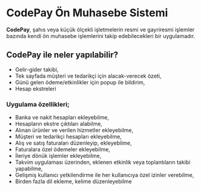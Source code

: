 # CodePay Ön Muhasebe Sistemi


**CodePay**, şahıs veya küçük ölçekli işletmelerin resmi ve gayriresmi işlemler bazında kendi ön muhasebe işlemlerini takip edebilecekleri bir uygulamadır.

## CodePay ile neler yapılabilir?

* Gelir-gider takibi,
* Tek sayfada müşteri ve tedarikçi için alacak-verecek özeti,
* Günü gelen ödeme/etkinlikler için popup ile bildirim,
* Hesap ekstreleri


### Uygulama özellikleri;
* Banka ve nakit hesapları ekleyebilme,
* Hesapların ekstre çıktıları alabilme,
* Alınan ürünler ve verilen hizmetler ekleyebilme,
* Müşteri ve tedarikçi hesapları ekleyebilme,
* Alış ve satış faturaları düzenleyip, ekleyebilme,
* Faturalara özel ödemeler ekleyebilme,
* İleriye dönük işlemler ekleyebilme,
* Takvim uygulaması üzerinden, eklenen etkinlik veya toplantıların takibi yapabilme,
* Gelişmiş kullanıcı yetkilendirme ile her kullanıcıya özel izinler verebilme,
* Birden fazla dil ekleme, kelime düzenleyebilme
